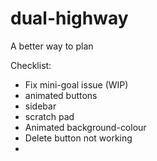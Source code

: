 # dual-highway
A better way to plan 

Checklist:
- Fix mini-goal issue (WIP)
- animated buttons
- sidebar
- scratch pad
- Animated background-colour
- Delete button not working
- 
